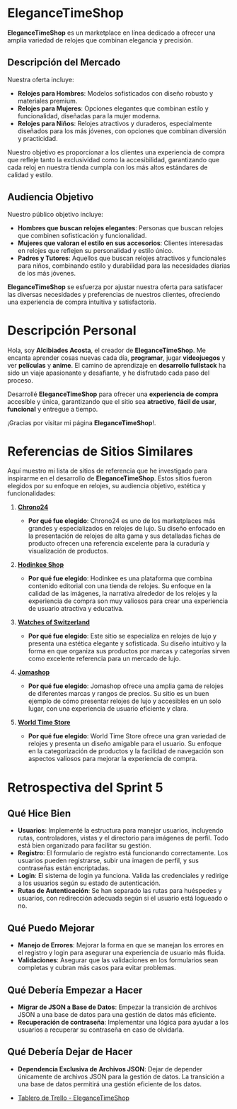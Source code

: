 # EleganceTimeShop

**EleganceTimeShop** es un marketplace en línea dedicado a ofrecer una amplia variedad de relojes que combinan elegancia y precisión.

## Descripción del Mercado

Nuestra oferta incluye:

- **Relojes para Hombres**: Modelos sofisticados con diseño robusto y materiales premium.
- **Relojes para Mujeres**: Opciones elegantes que combinan estilo y funcionalidad, diseñadas para la mujer moderna.
- **Relojes para Niños**: Relojes atractivos y duraderos, especialmente diseñados para los más jóvenes, con opciones que combinan diversión y practicidad.

Nuestro objetivo es proporcionar a los clientes una experiencia de compra que refleje tanto la exclusividad como la accesibilidad, garantizando que cada reloj en nuestra tienda cumpla con los más altos estándares de calidad y estilo.

## Audiencia Objetivo

Nuestro público objetivo incluye:

- **Hombres que buscan relojes elegantes**: Personas que buscan relojes que combinen sofisticación y funcionalidad.
- **Mujeres que valoran el estilo en sus accesorios**: Clientes interesadas en relojes que reflejen su personalidad y estilo único.
- **Padres y Tutores**: Aquellos que buscan relojes atractivos y funcionales para niños, combinando estilo y durabilidad para las necesidades diarias de los más jóvenes.

**EleganceTimeShop** se esfuerza por ajustar nuestra oferta para satisfacer las diversas necesidades y preferencias de nuestros clientes, ofreciendo una experiencia de compra intuitiva y satisfactoria.

# Descripción Personal

Hola, soy **Alcibiades Acosta**, el creador de **EleganceTimeShop**. Me encanta aprender cosas nuevas cada día, **programar**, jugar **videojuegos** y ver **películas** y **anime**. El camino de aprendizaje en **desarrollo fullstack** ha sido un viaje apasionante y desafiante, y he disfrutado cada paso del proceso.

Desarrollé **EleganceTimeShop** para ofrecer una **experiencia de compra** accesible y única, garantizando que el sitio sea **atractivo**, **fácil de usar**, **funcional** y entregue a tiempo.

¡Gracias por visitar mi página **EleganceTimeShop**!.

# Referencias de Sitios Similares

Aquí muestro mi lista de sitios de referencia que he investigado para inspirarme en el desarrollo de **EleganceTimeShop**. Estos sitios fueron elegidos por su enfoque en relojes, su audiencia objetivo, estética y funcionalidades:

1. **[Chrono24](https://www.chrono24.com)**

   - **Por qué fue elegido**: Chrono24 es uno de los marketplaces más grandes y especializados en relojes de lujo. Su diseño enfocado en la presentación de relojes de alta gama y sus detalladas fichas de producto ofrecen una referencia excelente para la curaduría y visualización de productos.

2. **[Hodinkee Shop](https://shop.hodinkee.com)**

   - **Por qué fue elegido**: Hodinkee es una plataforma que combina contenido editorial con una tienda de relojes. Su enfoque en la calidad de las imágenes, la narrativa alrededor de los relojes y la experiencia de compra son muy valiosos para crear una experiencia de usuario atractiva y educativa.

3. **[Watches of Switzerland](https://www.watches-of-switzerland.co.uk)**

   - **Por qué fue elegido**: Este sitio se especializa en relojes de lujo y presenta una estética elegante y sofisticada. Su diseño intuitivo y la forma en que organiza sus productos por marcas y categorías sirven como excelente referencia para un mercado de lujo.

4. **[Jomashop](https://www.jomashop.com)**

   - **Por qué fue elegido**: Jomashop ofrece una amplia gama de relojes de diferentes marcas y rangos de precios. Su sitio es un buen ejemplo de cómo presentar relojes de lujo y accesibles en un solo lugar, con una experiencia de usuario eficiente y clara.

5. **[World Time Store](https://worldtimestore.com/)**
   - **Por qué fue elegido**: World Time Store ofrece una gran variedad de relojes y presenta un diseño amigable para el usuario. Su enfoque en la categorización de productos y la facilidad de navegación son aspectos valiosos para mejorar la experiencia de compra.

# Retrospectiva del Sprint 5

## Qué Hice Bien

- **Usuarios**: Implementé la estructura para manejar usuarios, incluyendo rutas, controladores, vistas y el directorio para imágenes de perfil. Todo está bien organizado para facilitar su gestión.
- **Registro**: El formulario de registro está funcionando correctamente. Los usuarios pueden registrarse, subir una imagen de perfil, y sus contraseñas están encriptadas.
- **Login**: El sistema de login ya funciona. Valida las credenciales y redirige a los usuarios según su estado de autenticación.
- **Rutas de Autenticación**: Se han separado las rutas para huéspedes y usuarios, con redirección adecuada según si el usuario está logueado o no.

## Qué Puedo Mejorar

- **Manejo de Errores**: Mejorar la forma en que se manejan los errores en el registro y login para asegurar una experiencia de usuario más fluida.
- **Validaciones**: Asegurar que las validaciones en los formularios sean completas y cubran más casos para evitar problemas.

## Qué Debería Empezar a Hacer

- **Migrar de JSON a Base de Datos**: Empezar la transición de archivos JSON a una base de datos para una gestión de datos más eficiente.
- **Recuperación de contraseña**: Implementar una lógica para ayudar a los usuarios a recuperar su contraseña en caso de olvidarla.

## Qué Debería Dejar de Hacer
- **Dependencia Exclusiva de Archivos JSON**: Dejar de depender únicamente de archivos JSON para la gestión de datos. La transición a una base de datos permitirá una gestión eficiente de los datos.


- [Tablero de Trello - EleganceTimeShop](https://trello.com/invite/b/66add0654360a21c3ee0576c/ATTI550dd1e39c6ac3a6898cb2ed5652da930AD5FCB5/desarrollo-elegancetimeshop)
